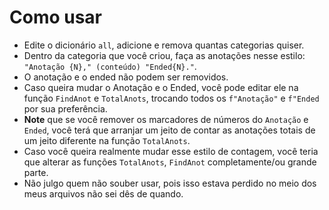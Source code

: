 # Como usar

- Edite o dicionário `all`, adicione e remova quantas categorias quiser.
- Dentro da categoria que você criou, faça as anotações nesse estilo: `"Anotação {N}," (conteúdo) "Ended{N}."`.
- O anotação e o ended não podem ser removidos.
- Caso queira mudar o Anotação e o Ended, você pode editar ele na função `FindAnot` e `TotalAnots`, trocando todos os `f"Anotação"` e `f"Ended` por sua preferência.
- **Note** que se você remover os marcadores de números do `Anotação` e `Ended`, você terá que arranjar um jeito de contar as anotações totais de um jeito diferente na função `TotalAnots`.
- Caso você queira realmente mudar esse estilo de contagem, você teria que alterar as funções `TotalAnots`, `FindAnot` completamente/ou grande parte.
- Não julgo quem não souber usar, pois isso estava perdido no meio dos meus arquivos não sei dês de quando.